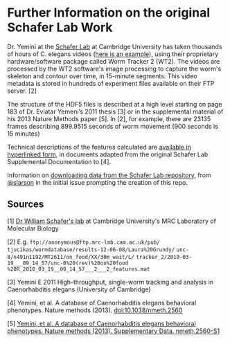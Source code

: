 Further Information on the original Schafer Lab Work
====================================================

Dr. Yemini at the [Schafer
Lab](<http://www2.mrc-lmb.cam.ac.uk/groups/wschafer/>) at Cambridge
University has taken thousands of hours of C. elegans videos ([here is
an example](http://www.youtube.com/watch?v=5FAiSgl55p0)), using their
proprietary hardware/software package called Worm Tracker 2 (WT2). The
videos are processed by the WT2 software's image processing to capture
the worm's skeleton and contour over time, in 15-minute segments. This
video metadata is stored in hundreds of experiment files available on
their FTP server. [2]

The structure of the HDF5 files is described at a high level starting on
page 183 of Dr. Eviatar Yemeni’s 2011 thesis [3] or in the supplemental
material of his 2013 Nature Methods paper [5]. In [2], for example,
there are 23135 frames describing 899.9515 seconds of worm movement (900
seconds is 15 minutes)

Technical descriptions of the features calculated are [available in
hyperlinked
form](https://github.com/openworm/movement_validation/blob/master/documentation/Yemini%20Supplemental%20Data/Schafer%20Lab%20Feature%20Descriptions.md),
in documents adapted from the original Schafer Lab Supplemental
Documentation to [4].

Information on [downloading data from the Schafer Lab
repository](https://github.com/openworm/OpenWorm/issues/82), from
[@slarson](https://github.com/slarson) in the initial issue prompting
the creation of this repo.

Sources
-------

[1] [Dr William Schafer's
lab](http://www2.mrc-lmb.cam.ac.uk/groups/wschafer/) at Cambridge
University's MRC Laboratory of Molecular Biology

[2] E.g. `ftp://anonymous@ftp.mrc-lmb.cam.ac.uk/pub/`
`tjucikas/wormdatabase/results-12-06-08/Laura%20Grundy/`
`unc-8/n491n1192/MT2611/on_food/XX/30m_wait/L/`
`tracker_2/2010-03-19___09_14_57/unc-8%20(rev)%20on%20food`
`%20R_2010_03_19__09_14_57___2___2_features.mat`

[3] Yemini E 2011 High-throughput, single-worm tracking and analysis in
Caenorhabditis elegans (University of Cambridge)

[4] Yemini, et al. A database of Caenorhabditis elegans behavioral
phenotypes. Nature methods (2013). <doi:10.1038/nmeth.2560>

[5] [Yemini, et al. A database of Caenorhabditis elegans behavioral
phenotypes. Nature methods (2013). Supplementary Data.
nmeth.2560-S1](http://www.nature.com/nmeth/journal/v10/n9/extref/nmeth.2560-S1.pdf)
